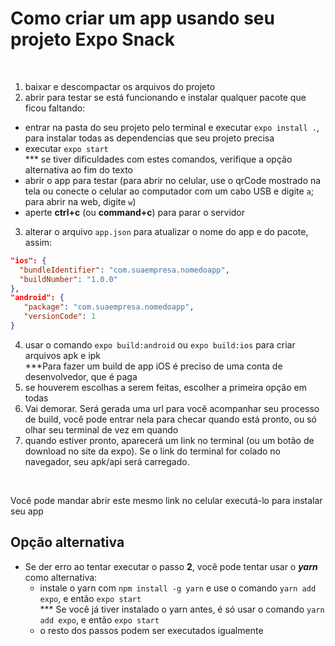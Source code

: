 # Como criar um app usando seu projeto Expo Snack
<br>

1. baixar e descompactar os arquivos do projeto
2. abrir para testar se está funcionando e instalar qualquer pacote que ficou faltando:
  - entrar na pasta do seu projeto pelo terminal e executar `expo install .`, para instalar todas as dependencias que seu projeto precisa
  - executar `expo start`
  <br>*** se tiver dificuldades com estes comandos, verifique a opção alternativa ao fim do texto
  - abrir o app para testar (para abrir no celular, use o qrCode mostrado na tela ou conecte o celular ao computador com um cabo USB e digite `a`; para abrir na web, digite `w`)
  - aperte **ctrl+c** (ou **command+c**) para parar o servidor
3. alterar o arquivo `app.json` para atualizar o nome do app e do pacote, assim:
  
  ```json
  "ios": {
    "bundleIdentifier": "com.suaempresa.nomedoapp",
    "buildNumber": "1.0.0"
  },
  "android": {
     "package": "com.suaempresa.nomedoapp",
     "versionCode": 1
  }
  ```
  
4. usar o comando `expo build:android` ou `expo build:ios` para criar arquivos apk e ipk
  <br>***Para fazer um build de app iOS é preciso de uma conta de desenvolvedor, que é paga
5. se houverem escolhas a serem feitas, escolher a primeira opção em todas
6. Vai demorar. Será gerada uma url para você acompanhar seu processo de build, você pode entrar nela para checar quando está pronto, ou só olhar seu terminal de vez em quando
7. quando estiver pronto, aparecerá um link no terminal (ou um botão de download no site da expo). Se o link do terminal for colado no navegador, seu apk/api será carregado. 
<br>

Você pode mandar abrir este mesmo link no celular executá-lo para instalar seu app

## Opção alternativa

- Se der erro ao tentar executar o passo **2**, você pode tentar usar o ***yarn*** como alternativa:
  - instale o yarn com `npm install -g yarn` e use o comando `yarn add expo`, e então `expo start`
  <br>*** Se você já tiver instalado o yarn antes, é só usar o comando `yarn add expo`, e então `expo start`
  - o resto dos passos podem ser executados igualmente
